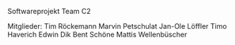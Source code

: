 Softwareprojekt
Team C2

Mitglieder:
Tim Röckemann
Marvin Petschulat
Jan-Ole Löffler
Timo Haverich
Edwin Dik
Bent Schöne
Mattis Wellenbüscher
